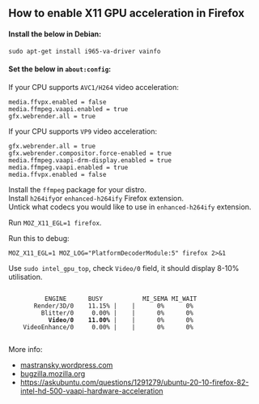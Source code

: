 ## How to enable X11 GPU acceleration in Firefox

#### Install the below in Debian:
```
sudo apt-get install i965-va-driver vainfo
```
#### Set the below in `about:config`:

If your CPU supports `AVC1/H264` video acceleration:
```
media.ffvpx.enabled = false
media.ffmpeg.vaapi.enabled = true
gfx.webrender.all = true
```

If your CPU supports `VP9` video acceleration:
```
gfx.webrender.all = true
gfx.webrender.compositor.force-enabled = true
media.ffmpeg.vaapi-drm-display.enabled = true
media.ffmpeg.vaapi.enabled = true
media.ffvpx.enabled = false
```

Install the `ffmpeg` package for your distro.  
Install `h264ify`or `enhanced-h264ify` Firefox extension.  
Untick what codecs you would like to use in `enhanced-h264ify` extension.  

Run `MOZ_X11_EGL=1 firefox`.  

Run this to debug: 
```
MOZ_X11_EGL=1 MOZ_LOG="PlatformDecoderModule:5" firefox 2>&1
```  
Use `sudo intel_gpu_top`, check `Video/0` field, it should display 8-10% utilisation.  
<pre><code>
          ENGINE      BUSY           MI_SEMA MI_WAIT
       Render/3D/0    11.15% |    |      0%      0%
         Blitter/0     0.00% |    |      0%      0%
           <b>Video/0    11.00%</b> |    |      0%      0%
    VideoEnhance/0     0.00% |    |      0%      0%      
  </pre></code>

More info:  
- [mastransky.wordpress.com](https://mastransky.wordpress.com/2020/09/29/firefox-81-on-fedora-with-va-api-webrtc-and-x11/)  
- [bugzilla.mozilla.org](https://bugzilla.mozilla.org/show_bug.cgi?id=1619523)  
- https://askubuntu.com/questions/1291279/ubuntu-20-10-firefox-82-intel-hd-500-vaapi-hardware-acceleration
